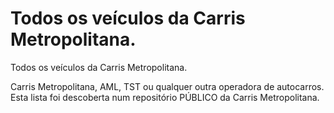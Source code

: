 # Todos os veículos da Carris Metropolitana.
Todos os veículos da Carris Metropolitana. 

Carris Metropolitana, AML, TST ou qualquer outra operadora de autocarros. Esta lista foi descoberta num repositório PÚBLICO da Carris Metropolitana.
